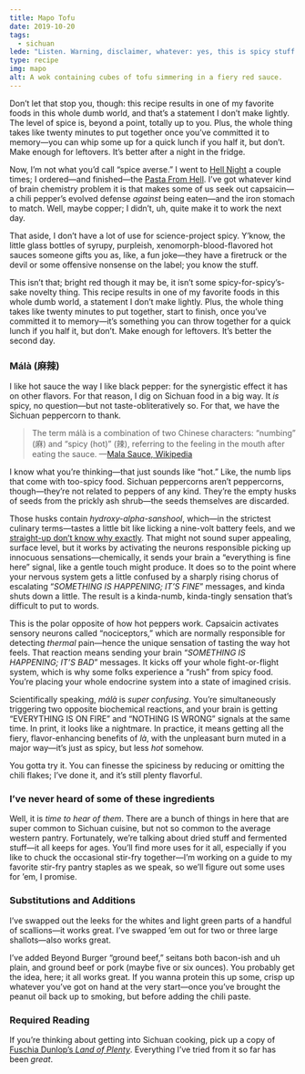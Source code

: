 ```yaml
---
title: Mapo Tofu
date: 2019-10-20
tags:
  - sichuan
lede: "Listen. Warning, disclaimer, whatever: yes, this is spicy stuff. I mean, <em>look</em> at it; it’s practically glowing. I’ve got the under-eye sweats just thinking about it."
type: recipe
img: mapo
alt: A wok containing cubes of tofu simmering in a fiery red sauce.
---
```


Don’t let that stop you, though: this recipe results in one of my favorite foods in this whole dumb world, and that’s a statement I don’t make lightly. The level of spice is, beyond a point, totally up to you. Plus, the whole thing takes like twenty minutes to put together once you’ve committed it to memory—you can whip some up for a quick lunch if you half it, but don’t. Make enough for leftovers. It’s better after a night in the fridge.

Now, I’m not what you’d call “spice averse.” I went to [Hell Night](https://www.seriouseats.com/2012/01/hell-night-at-east-coast-grill-russian-roulette-meatballs-cambridge-boston-ma.html) a couple times; I ordered—and finished—the [Pasta From Hell](https://uproxx.com/life/hell-night-east-coast-grill/2/). I’ve got whatever kind of brain chemistry problem it is that makes some of us seek out capsaicin—a chili pepper’s evolved defense _against_ being eaten—and the iron stomach to match. Well, maybe copper; I didn’t, uh, quite make it to work the next day.

That aside, I don’t have a lot of use for science-project spicy. Y’know, the little glass bottles of syrupy, purpleish, xenomorph-blood-flavored hot sauces someone gifts you as, like, a fun joke—they have a firetruck or the devil or some offensive nonsense on the label; you know the stuff.

This isn’t that; bright red though it may be, it isn’t some spicy-for-spicy’s-sake novelty thing. This recipe results in one of my favorite foods in this whole dumb world, a statement I don’t make lightly. Plus, the whole thing takes like twenty minutes to put together, start to finish, once you’ve committed it to memory—it’s something you can throw together for a quick lunch if you half it, but don’t. Make enough for leftovers. It’s better the second day. 

### Málà (麻辣)

I like hot sauce the way I like black pepper: for the synergistic effect it has on other flavors. For that reason, I dig on Sichuan food in a big way. It _is_ spicy, no question—but not taste-obliteratively so. For that, we have the Sichuan peppercorn to thank.

> The term málà is a combination of two Chinese characters: “numbing” (麻) and “spicy (hot)” (辣), referring to the feeling in the mouth after eating the sauce.
> —[Mala Sauce, Wikipedia](https://en.wikipedia.org/wiki/Mala_sauce)

I know what you’re thinking—that just sounds like “hot.” Like, the numb lips that come with too-spicy food. Sichuan peppercorns aren’t peppercorns, though—they’re not related to peppers of any kind. They’re the empty husks of seeds from the prickly ash shrub—the seeds themselves are discarded.

Those husks contain _hydroxy-alpha-sanshool_, which—in the strictest culinary terms—tastes a little bit like licking a nine-volt battery feels, and we [straight-up don’t know why exactly](https://www.sigmaaldrich.com/catalog/papers/17767493). That might not sound super appealing, surface level, but it works by activating the neurons responsible picking up innocuous sensations—chemically, it sends your brain a “everything is fine here” signal, like a gentle touch might produce. It does so to the point where your nervous system gets a little confused by a sharply rising chorus of escalating “_SOMETHING IS HAPPENING; IT’S FINE_” messages, and kinda shuts down a little. The result is a kinda-numb, kinda-tingly sensation that’s difficult to put to words.

This is the polar opposite of how hot peppers work. Capsaicin activates sensory neurons called “nociceptors,” which are normally responsible for detecting _thermal_ pain—hence the unique sensation of tasting the way hot feels. That reaction means sending your brain “_SOMETHING IS HAPPENING; IT’S BAD_” messages. It kicks off your whole fight-or-flight system, which is why some folks experience a “rush” from spicy food. You’re placing your whole endocrine system into a state of imagined crisis.

Scientifically speaking, _málà_ is _super confusing_. You’re simultaneously triggering two opposite biochemical reactions, and your brain is getting “EVERYTHING IS ON FIRE” and “NOTHING IS WRONG” signals at the same time. In print, it looks like a nightmare. In practice, it means getting all the fiery, flavor-enhancing benefits of _là_, with the unpleasant burn muted in a major way—it’s just as spicy, but less _hot_ somehow.

You gotta try it. You can finesse the spiciness by reducing or omitting the chili flakes; I’ve done it, and it’s still plenty flavorful.

### I’ve never heard of some of these ingredients

Well, it is _time to hear of them_. There are a bunch of things in here that are super common to Sichuan cuisine, but not so common to the average western pantry. Fortunately, we’re talking about dried stuff and fermented stuff—it all keeps for ages. You’ll find more uses for it all, especially if you like to chuck the occasional stir-fry together—I’m working on a guide to my favorite stir-fry pantry staples as we speak, so we’ll figure out some uses for ’em, I promise.

### Substitutions and Additions

I’ve swapped out the leeks for the whites and light green parts of a handful of scallions—it works great. I’ve swapped ’em out for two or three large shallots—also works great.

I’ve added Beyond Burger “ground beef,” seitans both bacon-ish and uh plain, and ground beef or pork (maybe five or six ounces). You probably get the idea, here; it all works great. If you wanna protein this up some, crisp up whatever you’ve got on hand at the very start—once you’ve brought the peanut oil back up to smoking, but before adding the chili paste.

### Required Reading

If you’re thinking about getting into Sichuan cooking, pick up a copy of <a href="https://www.amazon.co.uk/Land-Plenty-Treasury-Authentic-Sichuan/dp/0393051773/">Fuschia Dunlop’s <i>Land of Plenty</i></a>. Everything I’ve tried from it so far has been <em>great</em>.
